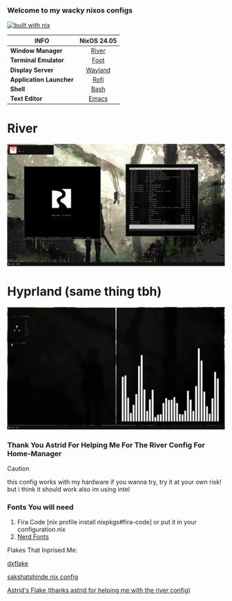 ### Welcome to my wacky nixos configs
[![built with nix](https://builtwithnix.org/badge.svg)](https://builtwithnix.org)

|         INFO                  |             NixOS 24.05               |
|--------------------------|:-------------------------------------:|
| **Window Manager**  |   [River](https://codeberg.org/river/river)|
| **Terminal Emulator**    |   [Foot](https://codeberg.org/dnkl/foot) |
| **Display Server**       |   [Wayland](https://wayland.freedesktop.org)     |
| **Application Launcher** |   [Rofi](https://github.com/davatorium/rofi)  |
| **Shell**                |   [Bash](https://www.gnu.org/software/bash/)   |
| **Text Editor**          |   [Emacs](https://github.com/alexzsk/glomacs)         |



# River
<img src=./ss/image.png>


# Hyprland (same thing tbh)
<img src=./ss/20240901_23h23m22s_grim.png>


### Thank You Astrid For Helping Me For The River Config For Home-Manager

> [!CAUTION]
> this config works with my hardware if you wanna try, try it at your own risk! but i think it should work also im using intel

### Fonts You will need
1. Fira Code [nix profile install nixpkgs#fira-code] or put it in your configuration.nix
2. [Nerd Fonts](https://www.nerdfonts.com/#home)

Flakes That Inprised Me: 

[dxflake](https://github.com/dxcently/dxflake/tree/main)

[sakshatshinde nix config](https://github.com/sakshatshinde/nix-config)

[Astrid's Flake (thanks astrid for helping me with the river config)](https://github.com/eepy-goddess/astrid-flake/tree/main)
